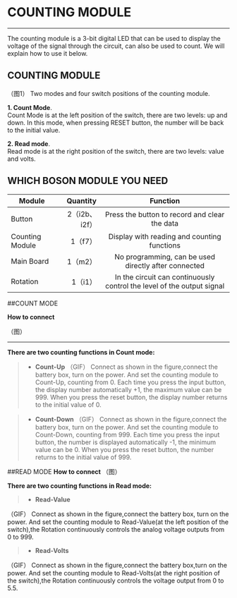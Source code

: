 ﻿# COUNTING MODULE

------
    
The counting module is a 3-bit digital LED that can be used to display the voltage of the signal through the circuit, can also be used to count. We will explain how to use it below.

## COUNTING MODULE

（图1）
Two modes and four switch positions of the counting module.

**1. Count Mode**.  
Count Mode is at the left position of the switch, there are two levels: up and down. In this mode, when pressing RESET button, the number will be back to the initial value.

**2. Read mode**.  
Read mode is at the right position of the switch, there are two levels: value and volts.


## WHICH BOSON MODULE YOU NEED  

|   Module  | Quantity  |  Function  |
| -------- | -----:  | :----:  |
| Button      | 2（i2b、i2f） |   Press the button to record and clear the data     |
| Counting Module        |   1（f7）   |   Display with reading and counting functions  |
| Main Board        |    1（m2）    |  No programming, can be used directly after connected  |
| Rotation        |    1（i1）    |  In the circuit can continuously control the level of the output signal |

##COUNT MODE

**How to connect**

（图）
***

**There are two counting functions in Count mode:**
> * **Count-Up**
（GIF）
Connect as shown in the figure,connect the battery box, turn on the power.
And set the counting module to Count-Up, counting from 0. Each time you press the input button, the display number automatically +1, the maximum value can be 999. When you press the reset button, the display number returns to the initial value of 0.

> * **Count-Down**
（GIF）
Connect as shown in the figure,connect the battery box, turn on the power.
And set the counting module to Count-Down, counting from 999. Each time you press the input button, the number is displayed automatically -1, the minimum value can be 0. When you press the reset button, the number returns to the initial value of 999.

##READ MODE
**How to connect**
（图）



**There are two counting functions in Read mode:**
> * **Read-Value**

（GIF）
Connect as shown in the figure,connect the battery box, turn on the power.
And set the counting module to Read-Value(at the left position of the switch),the Rotation continuously controls the analog voltage outputs from 0 to 999.

> * **Read-Volts**

（GIF）
Connect as shown in the figure,connect the battery box,turn on the power.
And set the counting module to Read-Volts(at the right position of the switch),the Rotation continuously controls the voltage output from 0 to 5.5.

